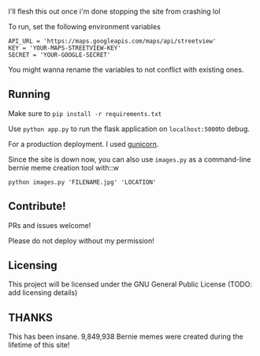 I'll flesh this out once i'm done stopping the site from crashing lol

To run, set the following environment variables
```
API_URL = 'https://maps.googleapis.com/maps/api/streetview'
KEY = 'YOUR-MAPS-STREETVIEW-KEY'
SECRET = 'YOUR-GOOGLE-SECRET'
```

You might wanna rename the variables to not conflict with existing ones.

## Running

Make sure to `pip install -r requirements.txt`

Use `python app.py` to run the flask application on `localhost:5000`to debug. 

For a production deployment. I used [gunicorn](https://gunicorn.org/). 


Since the site is down now, you can also use `images.py` as a command-line bernie meme creation tool with::w
```
python images.py 'FILENAME.jpg' 'LOCATION'
```

## Contribute!
PRs and issues welcome!

Please do not deploy without my permission!

## Licensing
This project will be licensed under the GNU General Public License (TODO: add licensing details)

## THANKS
This has been insane. 9,849,938 Bernie memes were created during the lifetime of this site! 